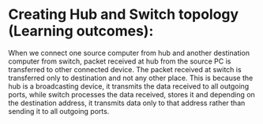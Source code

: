 <b><h1>Creating Hub and Switch topology (Learning outcomes):</h1></b>

When we connect one source computer from hub and another destination computer from switch, packet received at hub from the source PC is transferred to other connected device. The packet received at switch is transferred only to destination and not any other place. 
This is because the hub is a broadcasting device, it transmits the data received to all outgoing ports, while switch processes the data received, stores it and depending on the destination address, it transmits data only to 
that address rather than sending it to all outgoing ports.
